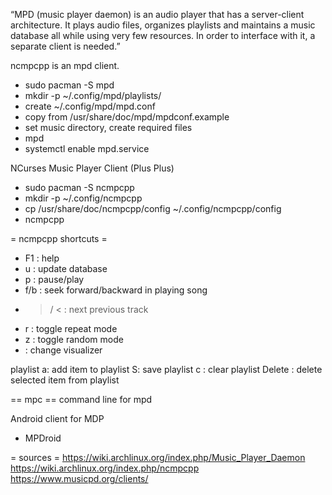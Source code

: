 
“MPD (music player daemon) is an audio player that has a server-client architecture. It plays audio files, organizes playlists and maintains a music database all while using very few resources. In order to interface with it, a separate client is needed.”

ncmpcpp is an mpd client.

* sudo pacman -S mpd
* mkdir -p ~/.config/mpd/playlists/
* create ~/.config/mpd/mpd.conf
* copy from /usr/share/doc/mpd/mpdconf.example
* set music directory, create required files
* mpd
* systemctl enable mpd.service

NCurses Music Player Client (Plus Plus)
* sudo pacman -S ncmpcpp
* mkdir -p ~/.config/ncmpcpp
* cp /usr/share/doc/ncmpcpp/config ~/.config/ncmpcpp/config
* ncmpcpp

= ncmpcpp shortcuts =
* F1 : help
* u : update database
* p : pause/play
* f/b : seek forward/backward in playing song
* > / < : next previous track
* r : toggle repeat mode
* z : toggle random mode
* <space> : change visualizer

playlist
a: add item to playlist
S: save playlist
c : clear playlist
Delete : delete selected item from playlist


== mpc ==
command line for mpd

Android client for MDP
* MPDroid

= sources =
https://wiki.archlinux.org/index.php/Music_Player_Daemon
https://wiki.archlinux.org/index.php/ncmpcpp
https://www.musicpd.org/clients/
